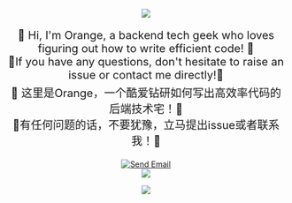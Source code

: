 <p align="center">
    <img src="https://capsule-render.vercel.app/api?type=waving&color=timeGradient&height=300&&section=header&text=🍊Hello🍊&fontSize=70&fontAlign=50&fontAlignY=70&desc=OOrangeeee&descAlign=50&descSize=30&descAlignY=40&animation=twinkling" />
</p>
<div align="center">
    <p style="font-size:20px;">
       🚀 Hi, I'm Orange, a backend tech geek who loves figuring out how to write efficient code! 🚀<br>
        🍊If you have any questions, don't hesitate to raise an issue or contact me directly!🍊
    </p>
    <p style="font-size:20px; margin-top:-15px;">
        🚀 这里是Orange，一个酷爱钻研如何写出高效率代码的后端技术宅！🚀<br>
        🍊有任何问题的话，不要犹豫，立马提出issue或者联系我！🍊
    </p>
    <a href="mailto:Jin0714@outlook.com">
      <img src="https://img.shields.io/badge/email-Jin0714%40outlook.com-orange" alt="Send Email">
    </a>

</div>
<!-- 已注释的统计卡片 
<div align="center">
  <img height="137px" src="https://github-readme-stats.vercel.app/api?username=oorangeeee&hide_title=true&hide_border=true&show_icons=true&line_height=21&text_color=000&icon_color=000&bg_color=ffcc6b,e9f89d,6cf2da&theme=graywhite" />
</div>
-->
<div align="center"> <img src="https://github-readme-stats.vercel.app/api/top-langs/?username=oorangeeee&hide_title=true&hide_border=true&layout=compact&langs_count=6&text_color=000&icon_color=fff&bg_color=ff4491,fffc9d,ffe101,6cf2da,b1ebfe&theme=graywhite&hide=html" /> </div>

<p align="center">
<img src="https://capsule-render.vercel.app/api?type=waving&color=timeGradient&height=300&&section=footer&text=Best%20Wishes&fontSize=50&fontAlign=50&fontAlignY=70&desc=🛫🍊🛫&descAlign=50&descSize=30&descAlignY=40&animation=twinkling" />
</p>
